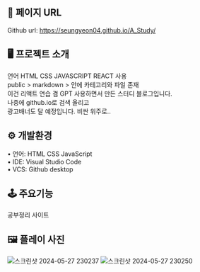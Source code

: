 ## 🔗 페이지 URL 
Github url: https://seungyeon04.github.io/A_Study/ 

## 🖥 프로젝트 소개 

언어 HTML CSS JAVASCRIPT REACT 사용  
public > markdown > 안에 카테고리와 파일 존재  
이건 리액트 연습 겸 GPT 사용하면서 만든 스터디 블로그입니다.  
나중에 github.io로 검색 올리고  
광고배너도 달 예정입니다. 비싼 위주로.. 

## ⚙️ 개발환경  

• 언어: HTML CSS JavaScript  
• IDE: Visual Studio Code  
• VCS: Github desktop   

## 🕹 주요기능  

공부정리 사이트 

## 🖼 플레이 사진
![스크린샷 2024-05-27 230237](https://github.com/SeungYeon04/A_Study.github.io/assets/100332811/229d73a7-b0db-4757-bebb-d159c021b5cf)
![스크린샷 2024-05-27 230250](https://github.com/SeungYeon04/A_Study.github.io/assets/100332811/0fd10c47-741d-4586-8ff5-607ecbd98251)

